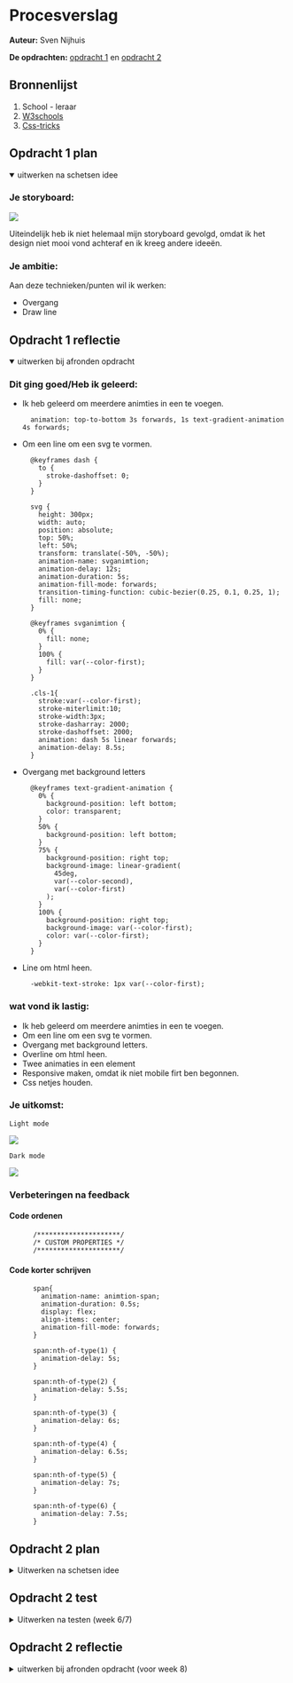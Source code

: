 # Procesverslag
**Auteur:** Sven Nijhuis

**De opdrachten:** [opdracht 1](https://svennijhuis.github.io/Animtion-Jordan-logo/) en [opdracht 2](opdracht2/index.html)

## Bronnenlijst
  1. School - leraar
  2. [W3schools](https://www.w3schools.com/)
  3. [Css-tricks](https://css-tricks.com/)



## Opdracht 1 plan

<details open>
  <summary>uitwerken na schetsen idee</summary>


  ### Je storyboard:

  ![](https://raw.githubusercontent.com/svennijhuis/Animtion-Jordan-logo/main/images/flow.png )

  Uiteindelijk heb ik niet helemaal mijn storyboard gevolgd, omdat ik het design niet mooi vond achteraf en ik kreeg andere ideeën.

  ### Je ambitie: 
  Aan deze technieken/punten wil ik werken:
  - Overgang
  - Draw line
 
</details>



## Opdracht 1 reflectie

<details open>
  <summary>uitwerken bij afronden opdracht</summary>

  ### Dit ging goed/Heb ik geleerd: 
  - Ik heb geleerd om meerdere animties in een te voegen.

          animation: top-to-bottom 3s forwards, 1s text-gradient-animation 4s forwards;
  - Om een line om een svg te vormen.

          @keyframes dash {
            to {
              stroke-dashoffset: 0;
            }
          }

          svg {
            height: 300px;
            width: auto;
            position: absolute;
            top: 50%;
            left: 50%;
            transform: translate(-50%, -50%);
            animation-name: svganimtion;
            animation-delay: 12s;
            animation-duration: 5s;
            animation-fill-mode: forwards;
            transition-timing-function: cubic-bezier(0.25, 0.1, 0.25, 1);
            fill: none;
          }

          @keyframes svganimtion {
            0% {
              fill: none;
            }
            100% {
              fill: var(--color-first);
            }
          }

          .cls-1{
            stroke:var(--color-first);
            stroke-miterlimit:10;
            stroke-width:3px;
            stroke-dasharray: 2000;
            stroke-dashoffset: 2000;
            animation: dash 5s linear forwards;
            animation-delay: 8.5s;
          }
  - Overgang met background letters

          @keyframes text-gradient-animation {
            0% {
              background-position: left bottom;
              color: transparent;
            }
            50% {
              background-position: left bottom;
            }
            75% {
              background-position: right top;
              background-image: linear-gradient(
                45deg,
                var(--color-second),
                var(--color-first)
              );
            }
            100% {
              background-position: right top;
              background-image: var(--color-first);
              color: var(--color-first);
            }
          }
  - Line om html heen.

          -webkit-text-stroke: 1px var(--color-first);

  ### wat vond ik lastig: 
  - Ik heb geleerd om meerdere animties in een te voegen.
  - Om een line om een svg te vormen.
  - Overgang met background letters.
  - Overline om html heen.
  - Twee animaties in een element
  - Responsive maken, omdat ik niet mobile firt ben begonnen.
  - Css netjes houden.


  ### Je uitkomst:
  `Light mode`

  ![](https://github.com/svennijhuis/Animtion-Jordan-logo/blob/main/images/einde-animatie.png)

  `Dark mode`

  ![](https://github.com/svennijhuis/Animtion-Jordan-logo/blob/main/images/dark-mode.png)

### Verbeteringen na feedback

#### Code ordenen 
          /*********************/
          /* CUSTOM PROPERTIES */
          /*********************/

#### Code korter schrijven
          span{
            animation-name: animtion-span;
            animation-duration: 0.5s;
            display: flex;
            align-items: center;
            animation-fill-mode: forwards;
          }

          span:nth-of-type(1) {
            animation-delay: 5s;
          }

          span:nth-of-type(2) {
            animation-delay: 5.5s;
          }

          span:nth-of-type(3) {
            animation-delay: 6s;
          }

          span:nth-of-type(4) {
            animation-delay: 6.5s;
          }

          span:nth-of-type(5) {
            animation-delay: 7s;
          }

          span:nth-of-type(6) {
            animation-delay: 7.5s;
          }
</details>



## Opdracht 2 plan

<details>
  <summary>Uitwerken na schetsen idee</summary>


  ### Je ontwerp:
  <img src="readme-images/dummy-plaatje.svg" width="375px" alt="ontwerp opdracht 2">


  ### Je ambitie: 
  Aan deze technieken/punten wil ik werken:
  - punt 1
  - punt 2
  - nog een punt
  - ...
</details>



## Opdracht 2 test

<details>
  <summary>Uitwerken na testen (week 6/7)</summary>

  Neem minimaal 5 bevindingen op:



  ### Bevinding 1:
  Omschrijving van wat er nog niet orde was (tekst en afbeeding(en)).

  #### oplossing:
  Beschrijving hoe je het hebt hebt opgelost of als het niet gelukt is hoe je het zou oplossen (tekst en afbeeding(en)).



  ### Bevinding 2:
  Omschrijving van wat er nog niet orde was (tekst en afbeeding(en)).

  #### oplossing:
  Beschrijving hoe je het hebt hebt opgelost of als het niet gelukt is hoe je het zou oplossen (tekst en afbeeding(en)).



  ### Bevinding 3:
  ...
</details>



## Opdracht 2 reflectie

<details>
  <summary>uitwerken bij afronden opdracht (voor week 8)</summary>

  ### Je uitkomst - karakteristiek screenshot(s):
  <img src="readme-images/dummy-plaatje.svg" width="375px" alt="uitkomst opdracht 2">


  ### Dit ging goed/Heb ik geleerd: 
  Korte omschrijving met plaatje(s)

  <img src="readme-images/dummy-plaatje.svg" width="375px" alt="top">


  ### Dit was lastig/Is niet gelukt:
  Korte omschrijving met plaatje(s)

  <img src="readme-images/dummy-plaatje.svg" width="375px" alt="bummer">
</details>